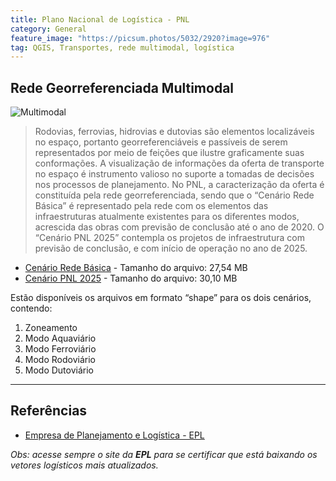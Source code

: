 ```yaml
---
title: Plano Nacional de Logística - PNL
category: General
feature_image: "https://picsum.photos/5032/2920?image=976"
tag: QGIS, Transportes, rede multimodal, logística
---
```

## Rede Georreferenciada Multimodal
![Multimodal](https://github.com/geosaber/r4geo/blob/gh-pages/img/logistica_multimodal.png)
>Rodovias, ferrovias, hidrovias e dutovias são elementos localizáveis no espaço, portanto georreferenciáveis e passíveis de serem representados por meio de feições que ilustre graficamente suas conformações.
>A visualização de informações da oferta de transporte no espaço é instrumento valioso no suporte a tomadas de decisões nos processos de planejamento.
>No PNL, a caracterização da oferta é constituída pela rede georreferenciada, sendo que o “Cenário Rede Básica” é representado pela rede com os elementos das infraestruturas atualmente existentes para os diferentes modos, acrescida das obras com previsão de conclusão até o ano de 2020. O “Cenário PNL 2025” contempla os projetos de infraestrutura com previsão de conclusão, e com início de operação no ano de 2025.
- [Cenário Rede Básica](http://www.epl.gov.br/html/objects/_downloadblob.php?cod_blob=4930) - Tamanho do arquivo: 27,54 MB
- [Cenário PNL 2025](http://www.epl.gov.br/html/objects/_downloadblob.php?cod_blob=4929) - Tamanho do arquivo: 30,10 MB

Estão disponíveis os arquivos em formato “shape” para os dois cenários, contendo:
1. Zoneamento
2. Modo Aquaviário
3. Modo Ferroviário
4. Modo Rodoviário
5. Modo Dutoviário
---
## Referências
- [Empresa de Planejamento e Logística - EPL](http://www.epl.gov.br/rede-georeferenciada)

*Obs: acesse sempre o site da **EPL** para se certificar que está baixando os vetores logísticos mais atualizados.*
